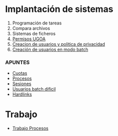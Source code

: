 # Implantación de sistemas
1. Programación de tareas
2. Compara archivos
3. Sistemas de ficheros
4. [Permisos UGOA](iso/permisosUgoa.md)
5. [Creacion de usuarios y politica de privacidad](iso/permisosUgoa.md)
6. [Creación de usuarios en modo batch](iso/usuariosbash.md)

### APUNTES
* [Cuotas](cuotas.md)
* [Procesos](procesos.md)
* [Sesiones](sesiones.md)
* [Usuarios batch dificil](usuariosbatchdificil.md)
* [Hardlinks](hardlinks.md)

# Trabajo
* [Trabajo Procesos](trabajoprocesos.md)
